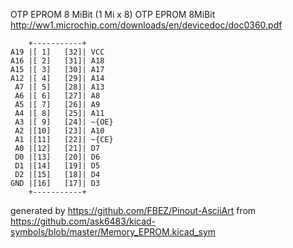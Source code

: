 OTP EPROM 8 MiBit (1 Mi x 8)
OTP EPROM 8MiBit
http://ww1.microchip.com/downloads/en/devicedoc/doc0360.pdf


	    +-----------+
	A19 |[ 1]   [32]| VCC
	A16 |[ 2]   [31]| A18
	A15 |[ 3]   [30]| A17
	A12 |[ 4]   [29]| A14
	 A7 |[ 5]   [28]| A13
	 A6 |[ 6]   [27]| A8
	 A5 |[ 7]   [26]| A9
	 A4 |[ 8]   [25]| A11
	 A3 |[ 9]   [24]| ~{OE}
	 A2 |[10]   [23]| A10
	 A1 |[11]   [22]| ~{CE}
	 A0 |[12]   [21]| D7
	 D0 |[13]   [20]| D6
	 D1 |[14]   [19]| D5
	 D2 |[15]   [18]| D4
	GND |[16]   [17]| D3
	    +-----------+


generated by https://github.com/FBEZ/Pinout-AsciiArt from https://github.com/ask6483/kicad-symbols/blob/master/Memory_EPROM.kicad_sym